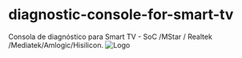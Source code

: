 # diagnostic-console-for-smart-tv
Consola de diagnóstico para Smart TV - SoC /MStar / Realtek /Mediatek/Amlogic/Hisilicon.
![Logo](https://img.webme.com/pic/l/laboratoriodeelectronika/consola2_5.png)
